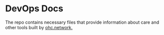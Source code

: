 # DevOps Docs

The repo contains necessary files that provide information about care and other tools built by [ohc.network.](https://ohc.network/)
